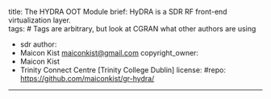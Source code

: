 title: The HYDRA OOT Module
brief: HyDRA is a SDR RF front-end virtualization layer.  
tags: # Tags are arbitrary, but look at CGRAN what other authors are using
  - sdr
author:
  - Maicon Kist <maiconkist@gmail.com>
copyright_owner:
  - Maicon Kist
  - Trinity Connect Centre [Trinity College Dublin]
license:
#repo: https://github.com/maiconkist/gr-hydra/
---
